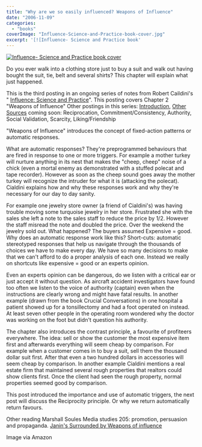 ```yaml
---
title: "Why are we so easily influenced? Weapons of Influence"
date: "2006-11-09"
categories: 
  - "books"
coverImage: "Influence-Science-and-Practice-book-cover.jpg"
excerpt: '[![Influence- Science and Practice book'
---
```


[![Influence- Science and Practice book cover](src/content/blog/why_are_we_so_e/images/Influence-Science-and-Practice-book-cover.jpg)](https://www.amazon.com/gp/product/0321011473/&tag=notesfromatoo-20)

Do you ever walk into a clothing store just to buy a suit and walk out having bought the suit, tie, belt and several shirts? This chapter will explain what just happened.

This is the third posting in an ongoing series of notes from Robert Caildini's " [Influence: Science and Practice](https://www.amazon.com/gp/product/0321011473/&tag=notesfromatoo-20)". This posting covers Chapter 2 "Weapons of Influence" Other postings in this series: [Introduction](/blog/influence_why_a), [Other Sources](/blog/influence_scien) coming soon: Reciprocation, Commitment/Consistency, Authority, Social Validation, Scarcity, Liking/Friendship

"Weapons of Influence" introduces the concept of fixed-action patterns or automatic responses.

What are automatic responses? They're preprogrammed behaviours that are fired in response to one or more triggers. For example a mother turkey will nurture anything in its nest that makes the "cheep, cheep" noise of a chick (even a mortal enemy as demonstrated with a stuffed polecat and tape recorder). However as soon as the cheep sound goes away the mother turkey will recognize the intruder for what it is (attacking the polecat). Cialdini explains how and why these responses work and why they're necessary for our day to day sanity.

For example one jewelry store owner (a friend of Cialdini's) was having trouble moving some turquoise jewelry in her store. Frustrated she with the sales she left a note to the sales staff to reduce the price by 1/2. However the staff misread the note and doubled the price. Over the weekend the jewelry sold out. What happened? The buyers assumed Expensive = good. Why does an automatic response work like this? Short-cuts: automatic stereotyped responses that help us navigate through the thousands of choices we have to make every day. We have so many decisions to make that we can't afford to do a proper analysis of each one. Instead we really on shortcuts like expensive = good or an experts opinion.

Even an experts opinion can be dangerous, do we listen with a critical ear or just accept it without question. As aircraft accident investigators have found too often we listen to the voice of authority (captain) even when the instructions are clearly wrong and might have fatal results. In another example (drawn from the book Crucial Conversations) in one hospital a patient showed up for a tonsillectomy and had a foot operated on instead. At least seven other people in the operating room wondered why the doctor was working on the foot but didn't question his authority.

The chapter also introduces the contrast principle, a favourite of profiteers everywhere. The idea: sell or show the customer the most expensive item first and afterwards everything will seem cheap by comparison. For example when a customer comes in to buy a suit, sell them the thousand dollar suit first. After that even a two hundred dollars in accessories will seem cheap by comparison. In another example Cialdini mentions a real estate firm that maintained several rough properties that realtors could show clients first. Once the client had seen the rough property, normal properties seemed good by comparison.

This post introduced the importance and use of automatic triggers, the next post will discuss the Reciprocity principle. Or why we return automatically return favours.

Other reading Marshall Soules Media studies 205: promotion, persuasion and propaganda. [Janin's Surrounded by Weapons of influence](https://happening-here.blogspot.com/2006/01/surrounded-by-weapons-of-influence.html)

Image via Amazon
